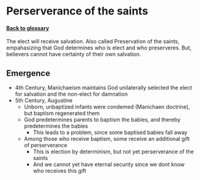 # Perserverance of the saints
#### [Back to glossary](Glossary.md)
The elect will receive salvation. 
Also called Preservation of the saints, empahasizing that God determines who is elect and who preserveres. 
But, believers cannot have certainty of their own salvation.

## Emergence
- 4th Century, Manichaeism maintains God unilaterally selected the elect for salvation and the non-elect for damnation
- 5th Century, Augustine
    - Unborn, unbaptized infants were condemed (Manichaen doctrine), but baptism regenerated them
    - God predetermines parents to baptism the babies, and thereby predetermines the babies
        - This leads to a problem, since some baptised babies fall away
    - Among those who receive baptism, some receive an additional gift of perserverance
        - This is election by determinism, but not yet perserverance of the saints 
        - And we cannot yet have eternal security since we dont know who receives this gift


